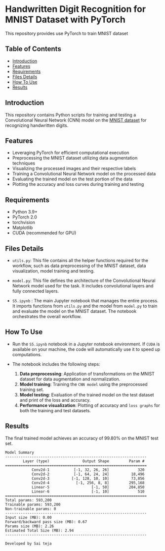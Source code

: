 # Handwritten Digit Recognition for MNIST Dataset with PyTorch

This repository provides use PyTorch to train MNIST dataset
## Table of Contents

- [Introduction](#introduction)
- [Features](#features)
- [Requirements](#requirements)
- [Files Details](#files-details)
- [How To Use](#how-to-use)
- [Results](#results)

## Introduction

This repository contains Python scripts for training and testing a Convolutional Neural Network (CNN) model on the [MNIST dataset](http://yann.lecun.com/exdb/mnist/) for recognizing handwritten digits. 

## Features

- Leveraging PyTorch for efficient computational execution
- Preprocessing the MNIST dataset utilizing data augmentation techniques
- Visualizing the processed images and their respective labels
- Training a Convolutional Neural Network model on the processed data
- Evaluating the trained model on the test portion of the data
- Plotting the accuracy and loss curves during training and testing


## Requirements

- Python 3.9+
- PyTorch 2.0
- torchvision
- Matplotlib
- CUDA (recommended for GPU)

## Files Details

- `utils.py`: This file contains all the helper functions required for the workflow, such as data preprocessing of the MNIST dataset, data visualization, model training and testing.

- `model.py`: This file defines the architecture of the Convolutional Neural Network model used for the task. It includes convolutional layers and fully connected layers.

- `S5.ipynb` : The main Jupyter notebook that manages the entire process. It imports functions from `utils.py` and the model from `model.py` to train and evaluate the model on the MNIST dataset. The notebook orchestrates the overall workflow.

## How To Use

- Run the `S5.ipynb` notebook in a Jupyter notebook environment. If `CUDA` is available on your machine, the code will automatically use it to speed up computations.

- The notebook includes the following steps:

    1. **Data preprocessing**: Application of transformations on the MNIST dataset for data augmentation and normalization.
    2. **Model training**: Training the `CNN model` using the preprocessed training set.
    3. **Model testing**: Evaluation of the trained model on the test dataset and print of the loss and accuracy.
    4. **Performance visualization**: Plotting of accuracy and `loss graphs` for both the training and test datasets.

## Results

The final trained model achieves an accuracy of 99.80% on the MNIST test set.

```
Model Summary
----------------------------------------------------------------
        Layer (type)               Output Shape         Param #
================================================================
            Conv2d-1           [-1, 32, 26, 26]             320
            Conv2d-2           [-1, 64, 24, 24]          18,496
            Conv2d-3          [-1, 128, 10, 10]          73,856
            Conv2d-4            [-1, 256, 8, 8]         295,168
            Linear-5                   [-1, 50]         204,850
            Linear-6                   [-1, 10]             510
================================================================
Total params: 593,200
Trainable params: 593,200
Non-trainable params: 0
----------------------------------------------------------------
Input size (MB): 0.00
Forward/backward pass size (MB): 0.67
Params size (MB): 2.26
Estimated Total Size (MB): 2.94
----------------------------------------------------------------
```

`Developed by Sai teja`